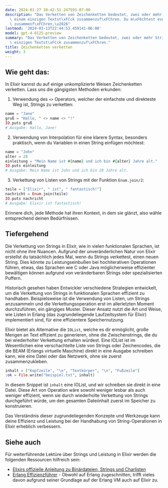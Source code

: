 ```yaml
---
date: 2024-01-27 10:42:51.247593-07:00
description: "Das Verketten von Zeichenketten bedeutet, zwei oder mehr Strings zu\
  \ einem einzigen Textst\xFCck zusammenzuf\xFChren. Du m\xF6chtest eventuell Texte\
  \ zusammenf\xFChren,\u2026"
lastmod: '2024-03-13T22:44:53.459141-06:00'
model: gpt-4-0125-preview
summary: "Das Verketten von Zeichenketten bedeutet, zwei oder mehr Strings zu einem\
  \ einzigen Textst\xFCck zusammenzuf\xFChren."
title: Zeichenketten verketten
weight: 3
---
```


## Wie geht das:
In Elixir kannst du auf einige unkomplizierte Weisen Zeichenketten verketten. Lass uns die gängigsten Methoden erkunden:

1. Verwendung des `<>` Operators, welcher der einfachste und direkteste Weg ist, Strings zu verketten:

```elixir
name = "Jane"
gruß = "Hallo, " <> name <> "!"
IO.puts gruß
# Ausgabe: Hallo, Jane!
```

2. Verwendung von Interpolation für eine klarere Syntax, besonders praktisch, wenn du Variablen in einen String einfügen möchtest:

```elixir
name = "John"
alter = 28
einleitung = "Mein Name ist #{name} und ich bin #{alter} Jahre alt."
IO.puts einleitung
# Ausgabe: Mein Name ist John und ich bin 28 Jahre alt.
```

3. Verkettung von Listen von Strings mit der Funktion `Enum.join/2`:

```elixir
teile = ["Elixir", " ist", " fantastisch!"]
nachricht = Enum.join(teile)
IO.puts nachricht
# Ausgabe: Elixir ist fantastisch!
```

Erinnere dich, jede Methode hat ihren Kontext, in dem sie glänzt, also wähle entsprechend deinen Bedürfnissen.

## Tiefergehend
Die Verkettung von Strings in Elixir, wie in vielen funktionalen Sprachen, ist nicht ohne ihre Nuancen. Aufgrund der unveränderlichen Natur von Elixir erstellst du tatsächlich jedes Mal, wenn du Strings verkettest, einen neuen String. Dies könnte zu Leistungseinbußen bei hochiterativen Operationen führen, etwas, das Sprachen wie C oder Java möglicherweise effizienter bewältigen können aufgrund von veränderbaren Strings oder spezialisierten Puffern.

Historisch gesehen haben Entwickler verschiedene Strategien entwickelt, um die Verkettung von Strings in funktionalen Sprachen effizient zu handhaben. Beispielsweise ist die Verwendung von Listen, um Strings anzusammeln und die Verkettungsoperation erst im allerletzten Moment durchzuführen, ein gängiges Muster. Dieser Ansatz nutzt die Art und Weise, wie Listen in Erlang (das zugrundeliegende Laufzeitsystem für Elixir) implementiert sind, für eine effizientere Speichernutzung.

Elixir bietet als Alternative die `IOList`, welche es dir ermöglicht, große Mengen an Text effizient zu generieren, ohne die Zwischenstrings, die du bei wiederholter Verkettung erhalten würdest. Eine IOList ist im Wesentlichen eine verschachtelte Liste von Strings oder Zeichencodes, die die BEAM (Erlangs virtuelle Maschine) direkt in eine Ausgabe schreiben kann, wie eine Datei oder das Netzwerk, ohne sie zuerst zusammenzukleben.

```elixir
inhalt = ["Kopfzeile", "\n", "Textkörper", "\n", "Fußzeile"]
:ok = File.write("beispiel.txt", inhalt)
```

In diesem Snippet ist `inhalt` eine IOList, und wir schreiben sie direkt in eine Datei. Diese Art von Operation wäre sowohl weniger lesbar als auch weniger effizient, wenn sie durch wiederholte Verkettung von Strings durchgeführt würde, um den gesamten Dateiinhalt zuerst im Speicher zu konstruieren.

Das Verständnis dieser zugrundeliegenden Konzepte und Werkzeuge kann deine Effizienz und Leistung bei der Handhabung von String-Operationen in Elixir erheblich verbessern.

## Siehe auch
Für weiterführende Lektüre über Strings und Leistung in Elixir werden die folgenden Ressourcen hilfreich sein:

- [Elixirs offizielle Anleitung zu Binärdateien, Strings und Charlisten](https://elixir-lang.org/getting-started/binaries-strings-and-char-lists.html)
- [Erlang Effizienzführer](http://erlang.org/doc/efficiency_guide/listHandling.html) - Obwohl auf Erlang zugeschnitten, trifft vieles davon aufgrund seiner Grundlage auf der Erlang VM auch auf Elixir zu.
